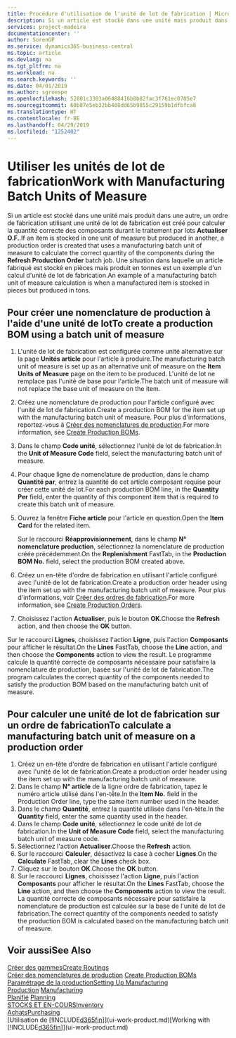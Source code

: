 ```yaml
---
title: Procédure d'utilisation de l'unité de lot de fabrication | Microsoft Docs
description: Si un article est stocké dans une unité mais produit dans une autre, l'ordre de fabrication doit utiliser une unité de lot de fabrication pour calculer la quantité correcte des composants. Une situation dans laquelle un article fabriqué est stocké en pièces mais produit en tonnes est un exemple d'un calcul d'unité de lot de fabrication.
services: project-madeira
documentationcenter: ''
author: SorenGP
ms.service: dynamics365-business-central
ms.topic: article
ms.devlang: na
ms.tgt_pltfrm: na
ms.workload: na
ms.search.keywords: ''
ms.date: 04/01/2019
ms.author: sgroespe
ms.openlocfilehash: 52801c3303a06488416b8b82fac3f761ec0705e7
ms.sourcegitcommit: 60b87e5eb32bb408dd65b9855c29159b1dfbfca8
ms.translationtype: HT
ms.contentlocale: fr-BE
ms.lasthandoff: 04/29/2019
ms.locfileid: "1252402"
---
```

# <a name="work-with-manufacturing-batch-units-of-measure"></a><span data-ttu-id="87edd-104">Utiliser les unités de lot de fabrication</span><span class="sxs-lookup"><span data-stu-id="87edd-104">Work with Manufacturing Batch Units of Measure</span></span>
<span data-ttu-id="87edd-105">Si un article est stocké dans une unité mais produit dans une autre, un ordre de fabrication utilisant une unité de lot de fabrication est créé pour calculer la quantité correcte des composants durant le traitement par lots **Actualiser O.F.**.</span><span class="sxs-lookup"><span data-stu-id="87edd-105">If an item is stocked in one unit of measure but produced in another, a production order is created that uses a manufacturing batch unit of measure to calculate the correct quantity of the components during the **Refresh Production Order** batch job.</span></span> <span data-ttu-id="87edd-106">Une situation dans laquelle un article fabriqué est stocké en pièces mais produit en tonnes est un exemple d'un calcul d'unité de lot de fabrication.</span><span class="sxs-lookup"><span data-stu-id="87edd-106">An example of a manufacturing batch unit of measure calculation is when a manufactured item is stocked in pieces but produced in tons.</span></span>  

## <a name="to-create-a-production-bom-using-a-batch-unit-of-measure"></a><span data-ttu-id="87edd-107">Pour créer une nomenclature de production à l'aide d'une unité de lot</span><span class="sxs-lookup"><span data-stu-id="87edd-107">To create a production BOM using a batch unit of measure</span></span>  
1.  <span data-ttu-id="87edd-108">L'unité de lot de fabrication est configurée comme unité alternative sur la page **Unités article** pour l'article à produire.</span><span class="sxs-lookup"><span data-stu-id="87edd-108">The manufacturing batch unit of measure is set up as an alternative unit of measure on the **Item Units of Measure** page on the item to be produced.</span></span> <span data-ttu-id="87edd-109">L'unité de lot ne remplace pas l'unité de base pour l'article.</span><span class="sxs-lookup"><span data-stu-id="87edd-109">The batch unit of measure will not replace the base unit of measure on the item.</span></span>  
2.  <span data-ttu-id="87edd-110">Créez une nomenclature de production pour l'article configuré avec l'unité de lot de fabrication.</span><span class="sxs-lookup"><span data-stu-id="87edd-110">Create a production BOM for the item set up with the manufacturing batch unit of measure.</span></span> <span data-ttu-id="87edd-111">Pour plus d'informations, reportez-vous à [Créer des nomenclatures de production](production-how-to-create-production-boms.md).</span><span class="sxs-lookup"><span data-stu-id="87edd-111">For more information, see [Create Production BOMs](production-how-to-create-production-boms.md).</span></span>  
3.  <span data-ttu-id="87edd-112">Dans le champ **Code unité**, sélectionnez l'unité de lot de fabrication.</span><span class="sxs-lookup"><span data-stu-id="87edd-112">In the **Unit of Measure Code** field, select the manufacturing batch unit of measure.</span></span>  
4.  <span data-ttu-id="87edd-113">Pour chaque ligne de nomenclature de production, dans le champ **Quantité par**, entrez la quantité de cet article composant requise pour créer cette unité de lot.</span><span class="sxs-lookup"><span data-stu-id="87edd-113">For each production BOM line, in the **Quantity Per** field, enter the quantity of this component item that is required to create this batch unit of measure.</span></span>  
5.  <span data-ttu-id="87edd-114">Ouvrez la fenêtre **Fiche article** pour l'article en question.</span><span class="sxs-lookup"><span data-stu-id="87edd-114">Open the **Item Card** for the related item.</span></span>  

    <span data-ttu-id="87edd-115">Sur le raccourci **Réapprovisionnement**, dans le champ **N° nomenclature production**, sélectionnez la nomenclature de production créée précédemment.</span><span class="sxs-lookup"><span data-stu-id="87edd-115">On the **Replenishment** FastTab, in the **Production BOM No.** field, select the production BOM created above.</span></span>  
6.  <span data-ttu-id="87edd-116">Créez un en-tête d'ordre de fabrication en utilisant l'article configuré avec l'unité de lot de fabrication.</span><span class="sxs-lookup"><span data-stu-id="87edd-116">Create a production order header using the item set up with the manufacturing batch unit of measure.</span></span> <span data-ttu-id="87edd-117">Pour plus d'informations, voir [Créer des ordres de fabrication](production-how-to-create-production-orders.md).</span><span class="sxs-lookup"><span data-stu-id="87edd-117">For more information, see [Create Production Orders](production-how-to-create-production-orders.md).</span></span>  
7.  <span data-ttu-id="87edd-118">Choisissez l'action **Actualiser**, puis le bouton **OK**.</span><span class="sxs-lookup"><span data-stu-id="87edd-118">Choose the **Refresh** action, and then choose  the **OK** button.</span></span>  

<span data-ttu-id="87edd-119">Sur le raccourci **Lignes**, choisissez l'action **Ligne**, puis l'action **Composants** pour afficher le résultat.</span><span class="sxs-lookup"><span data-stu-id="87edd-119">On the **Lines** FastTab, choose the **Line** action, and then choose the **Components** action to view the result.</span></span> <span data-ttu-id="87edd-120">Le programme calcule la quantité correcte de composants nécessaire pour satisfaire la nomenclature de production, basée sur l'unité de lot de fabrication.</span><span class="sxs-lookup"><span data-stu-id="87edd-120">The program calculates the correct quantity of the components needed to satisfy the production BOM based on the manufacturing batch unit of measure.</span></span>  

## <a name="to-calculate-a-manufacturing-batch-unit-of-measure-on-a-production-order"></a><span data-ttu-id="87edd-121">Pour calculer une unité de lot de fabrication sur un ordre de fabrication</span><span class="sxs-lookup"><span data-stu-id="87edd-121">To calculate a manufacturing batch unit of measure on a production order</span></span>  
1.  <span data-ttu-id="87edd-122">Créez un en-tête d'ordre de fabrication en utilisant l'article configuré avec l'unité de lot de fabrication.</span><span class="sxs-lookup"><span data-stu-id="87edd-122">Create a production order header using the item set up with the manufacturing batch unit of measure.</span></span>  
2.  <span data-ttu-id="87edd-123">Dans le champ **N° article** de la ligne ordre de fabrication, tapez le numéro article utilisé dans l'en-tête.</span><span class="sxs-lookup"><span data-stu-id="87edd-123">In the **Item No.** field in the Production Order line, type the same item number used in the header.</span></span>  
3.  <span data-ttu-id="87edd-124">Dans le champ **Quantité**, entrez la quantité utilisée dans l'en-tête.</span><span class="sxs-lookup"><span data-stu-id="87edd-124">In the **Quantity** field, enter the same quantity used in the header.</span></span>  
4.  <span data-ttu-id="87edd-125">Dans le champ **Code unité**, sélectionnez le code unité de lot de fabrication.</span><span class="sxs-lookup"><span data-stu-id="87edd-125">In the **Unit of Measure Code** field, select the manufacturing batch unit of measure code.</span></span>  
5.  <span data-ttu-id="87edd-126">Sélectionnez l'action **Actualiser**.</span><span class="sxs-lookup"><span data-stu-id="87edd-126">Choose the **Refresh** action.</span></span>
6.  <span data-ttu-id="87edd-127">Sur le raccourci **Calculer**, désactivez la case à cocher **Lignes**.</span><span class="sxs-lookup"><span data-stu-id="87edd-127">On the **Calculate** FastTab, clear the **Lines** check box.</span></span>  
7.  <span data-ttu-id="87edd-128">Cliquez sur le bouton **OK**.</span><span class="sxs-lookup"><span data-stu-id="87edd-128">Choose the **OK** button.</span></span>  
8.  <span data-ttu-id="87edd-129">Sur le raccourci **Lignes**, choisissez l'action **Ligne**, puis l'action **Composants** pour afficher le résultat.</span><span class="sxs-lookup"><span data-stu-id="87edd-129">On the **Lines** FastTab, choose the **Line** action, and then choose the **Components** action to view the result.</span></span> <span data-ttu-id="87edd-130">La quantité correcte de composants nécessaire pour satisfaire la nomenclature de production est calculée sur la base de l'unité de lot de fabrication.</span><span class="sxs-lookup"><span data-stu-id="87edd-130">The correct quantity of the components needed to satisfy the production BOM is calculated based on the manufacturing batch unit of measure.</span></span>  

## <a name="see-also"></a><span data-ttu-id="87edd-131">Voir aussi</span><span class="sxs-lookup"><span data-stu-id="87edd-131">See Also</span></span>  
[<span data-ttu-id="87edd-132">Créer des gammes</span><span class="sxs-lookup"><span data-stu-id="87edd-132">Create Routings</span></span>](production-how-to-create-routings.md)  
<span data-ttu-id="87edd-133">[Créer des nomenclatures de production](production-how-to-create-production-boms.md)   </span><span class="sxs-lookup"><span data-stu-id="87edd-133">[Create Production BOMs](production-how-to-create-production-boms.md)   </span></span>  
[<span data-ttu-id="87edd-134">Paramétrage de la production</span><span class="sxs-lookup"><span data-stu-id="87edd-134">Setting Up Manufacturing</span></span>](production-configure-production-processes.md)  
<span data-ttu-id="87edd-135">[Production](production-manage-manufacturing.md)  </span><span class="sxs-lookup"><span data-stu-id="87edd-135">[Manufacturing](production-manage-manufacturing.md)  </span></span>  
<span data-ttu-id="87edd-136">[Planifié](production-planning.md) </span><span class="sxs-lookup"><span data-stu-id="87edd-136">[Planning](production-planning.md) </span></span>  
[<span data-ttu-id="87edd-137">STOCKS ET EN-COURS</span><span class="sxs-lookup"><span data-stu-id="87edd-137">Inventory</span></span>](inventory-manage-inventory.md)  
[<span data-ttu-id="87edd-138">Achats</span><span class="sxs-lookup"><span data-stu-id="87edd-138">Purchasing</span></span>](purchasing-manage-purchasing.md)  
<span data-ttu-id="87edd-139">[Utilisation de [!INCLUDE[d365fin](includes/d365fin_md.md)]](ui-work-product.md)</span><span class="sxs-lookup"><span data-stu-id="87edd-139">[Working with [!INCLUDE[d365fin](includes/d365fin_md.md)]](ui-work-product.md)</span></span>  
